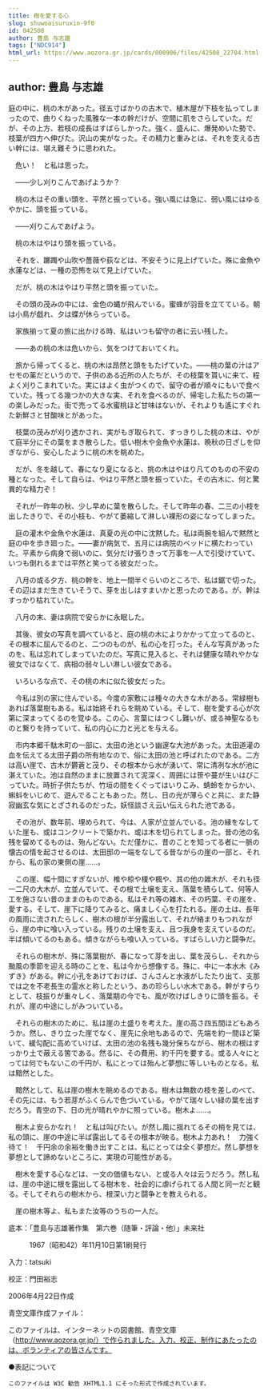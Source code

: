 ```yaml
---
title: 樹を愛する心
slug: shuwoaisuruxin-9f0
id: 042508
author: 豊島 与志雄
tags: ["NDC914"]
html_url: https://www.aozora.gr.jp/cards/000906/files/42508_22704.html
---
```


## author: 豊島 与志雄

庭の中に、桃の木があった。径五寸ばかりの古木で、植木屋が下枝を払ってしまったので、曲りくねった風雅な一本の幹だけが、空間に肌をさらしていた。だが、その上方、若枝の成長はすばらしかった。強く、盛んに、爆発めいた勢で、枝葉が四方へ伸びた。沢山の実がなった。その精力と重みとは、それを支える古い幹には、堪え難そうに思われた。

　危い！　と私は思った。

　――少し刈りこんであげようか？

　桃の木はその重い頭を、平然と振っている。強い風には急に、弱い風にはゆるやかに、頭を振っている。

　――刈りこんであげよう。

　桃の木はやはり頭を振っている。

　それを、躑躅や山吹や薔薇や荻などは、不安そうに見上げていた。殊に金魚や水蓮などは、一種の恐怖を以て見上げていた。

　だが、桃の木はやはり平然と頭を振っていた。

　その頭の茂みの中には、金色の蝿が飛んでいる。蜜蜂が羽音を立てている。朝は小鳥が戯れ、夕は蝶が休らっている。

　家族揃って夏の旅に出かける時、私はいつも留守の者に云い残した。

　――あの桃の木は危いから、気をつけておいてくれ。

　旅から帰ってくると、桃の木は昂然と頭をもたげていた。――桃の葉の汁はアセモの薬だというので、子供のある近所の人たちが、その枝葉を貰いに来て、程よく刈りこまれていた。実にはよく虫がつくので、留守の者が順々にもいで食べていた。残ってる幾つかの大きな実、それを食べるのが、帰宅した私たちの第一の楽しみだった。街で売ってる水蜜桃ほど甘味はないが、それよりも遙にすぐれた新鮮さと甘酸味とがあった。

　枝葉の茂みが刈り透かされ、実がもぎ取られて、すっきりした桃の木は、やがて庭半分にその葉をまき散らした。低い樹木や金魚や水蓮は、晩秋の日ざしを仰ぎながら、安心したように桃の木を眺めた。

　だが、冬を越して、春になり夏になると、挑の木はやはり凡てのものの不安の種となった。そして自らは、やはり平然と頭を振っていた。その古木に、何と驚異的な精力ぞ！

　それが一昨年の秋、少し早めに葉を散らした。そして昨年の春、二三の小枝を出したきりで、その小枝も、やがて萎縮して淋しい裸形の姿になってしまった。

　庭の灌木や金魚や水蓮は、真夏の光の中に沈黙した。私は両腕を組んで黙然と庭の中を歩き廻った。――妻が病気で、五月には病院のベッドに横たわっていた。平素から病身で弱いのに、気分だけ張りきって万事を一人で引受けていて、いつも倒れるまでは平然と笑ってる彼女だった。

　八月の或る夕方、桃の幹を、地上一間半ぐらいのところで、私は鋸で切った。その辺はまだ生きていそうで、芽を出しはすまいかと思ったのである。が、幹はすっかり枯れていた。

　八月の末、妻は病院で安らかに永眠した。

　其後、彼女の写真を調べていると、庭の桃の木によりかかって立ってるのと、その根本に屈んでるのと、二つのものが、私の心を打った。そんな写真があったのを、私は忘れてしまっていたのだ。写真に見入ると、それは健康な晴れやかな彼女ではなくて、病相の弱々しい淋しい彼女である。

　いろいろな点で、その桃の木に似た彼女だった。

　今私は別の家に住んでいる。今度の家敷には種々の大きな木がある。常緑樹もあれば落葉樹もある。私は始終それらを眺めている。そして、樹を愛する心が次第に深まってくるのを覚ゆる。この心、言葉にはつくし難いが、或る神聖なるものと繋りを持っていて、私の内心に力と光とを与える。



　市内本郷千駄木町の一部に、太田の池という幽邃な大池があった。太田道灌の血を伝えてる太田子爵の所有地なので、俗に太田の池と呼ばれたのである。二方は高い崖で、古木が欝蒼と茂り、その根本から水が湧いて、常に清冽な水が池に湛えていた。池は自然のままに放置されて泥深く、周囲には笹や蔓が生いはびこっていた。時折子供たちが、竹垣の間をくぐってはいりこみ、蜻蛉をからかい、蝌蚪をいじめて、遊んでることもあった。然し、日の光が薄らぐと共に、また静寂幽玄な気にとざされるのだった。妖怪談さえ云い伝えられた池である。

　その池が、数年前、埋められて、今は、人家が立並んでいる。池の縁をなしていた崖も、或はコンクリートで築かれ、或は木を切られてしまった。昔の池の名残を留めてるものは、殆んどない。ただ僅かに、昔のことを知ってる者に一脈の懐古の情を起させるのは、太田邸の一端をなしてる昔ながらの崖の一部と、それから、私の家の東側の崖……。

　この崖、幅十間にすぎないが、椎や椋や榎や楓や、其の他の雑木が、それも径一二尺の大木が、立並んでいて、その根で土壌を支え、落葉を積らして、何等人工を施さない昔のままのものである。私はそれ等の雑木、その朽葉、その崖を、愛する。そして、崖下に降りてみると、痛ましく心を打たれる。崖の土は、長年の風雨に流されたらしく、樹木の根が半分露出して、それが絡まりもつれながら、崖の中に喰い入っている。残りの土壌を支え、且つ我身を支えているのだ。半ば傾いてるのもある。傾きながらも喰い入っている。すばらしい力と闘争だ。

　それらの樹木が、殊に落葉樹が、春になって芽を出し、葉を茂らし、それから颱風の季節を迎える時のことを、私は今から想像する。殊に、中に一本水木《みずき》がある。幹に小孔をあけておけば、さんさんと水液がしたたり出て、支那では之を不老長生の霊水と称したという、あの珍らしい水木である。幹がすらりとして、枝振りが重々しく、落葉期の今でも、風が吹けばしきりに頭を振る。それが、崖の中途にしがみついている。

　それらの樹木のために、私は崖の土盛りを考えた。崖の高さ四五間ほどもあろうか。然し、きり立った崖でなく、崖先に余地もあるので、先端を約一間ほど築いて、緩勾配に高めていけば、太田の池の名残も幾分保ちながら、樹木の根はすっかり土で蔽える筈である。然るに、その費用、約千円を要する。或る人々にとっては何でもないこの千円が、私にとっては殆んど夢想に等しいものとなる。私は黯然とした。

　黯然として、私は崖の樹木を眺めるのである。樹木は無数の枝を差しのべて、その先には、もう若芽がふくらんで色づいている。やがて瑞々しい緑の葉を出すだろう。青空の下、日の光が晴れやかに照っている。樹木よ……。

　樹木よ安らかなれ！　と私は叫びたい。が然し風に揺れてるその梢を見ては、私の頭に、崖の中途に半ば露出してるその根本が映る。樹木よ力あれ！　力強く待て！　千円余の余裕を働き出すことは、私にとっては全く夢想だ。然し夢想を夢想として諦めないところに、実現の可能性がある。

　樹木を愛する心などは、一文の価値もない、と或る人々は云うだろう。然し私は、崖の中途に根を露出してる樹木を、社会的に虐げられてる人間と同一だと観る。そしてそれらの樹木から、根深い力と闘争とを教えられる。

　崖の樹木等よ、私もまた汝等のうちの一人だ。













底本：「豊島与志雄著作集　第六巻（随筆・評論・他）」未来社


　　　1967（昭和42）年11月10日第1刷発行

入力：tatsuki

校正：門田裕志

2006年4月22日作成

青空文庫作成ファイル：

このファイルは、インターネットの図書館、青空文庫（http://www.aozora.gr.jp/）で作られました。入力、校正、制作にあたったのは、ボランティアの皆さんです。











●表記について


	このファイルは W3C 勧告 XHTML1.1 にそった形式で作成されています。
